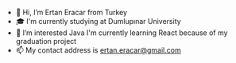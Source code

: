 - 👋 Hi, I’m Ertan Eracar from Turkey 
- 🎓 I'm currently studying at Dumlupınar University 
- 👀 I’m interested Java 
     I'm currently learning React because of my graduation project
- 📫 My contact address is ertan.eracar@gmail.com

